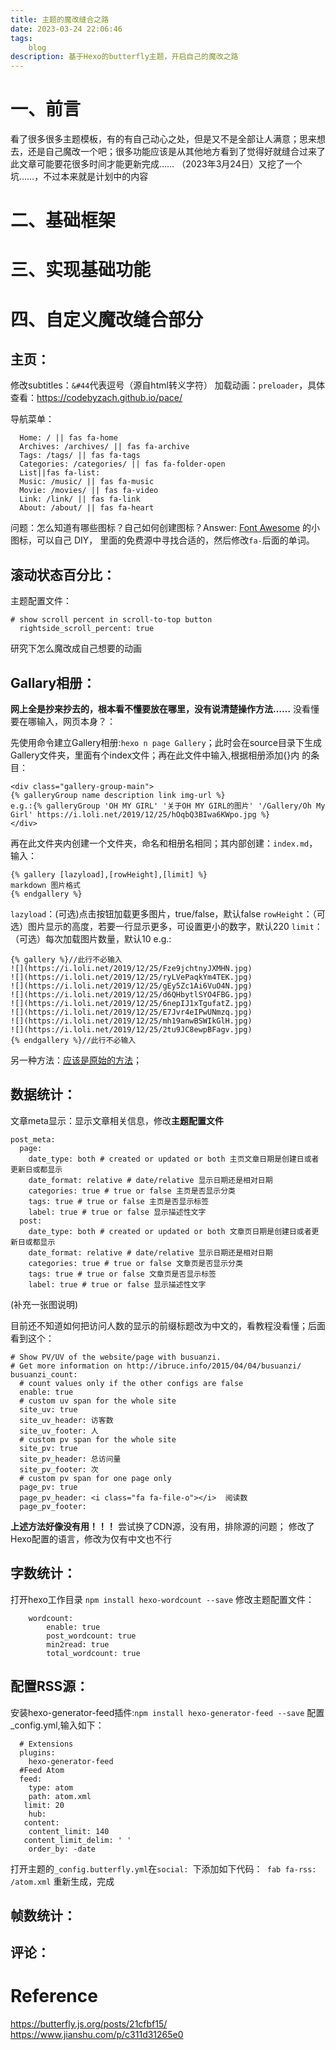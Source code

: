 ```yaml
---
title: 主题的魔改缝合之路
date: 2023-03-24 22:06:46
tags:
    blog
description: 基于Hexo的butterfly主题，开启自己的魔改之路
---
```

一、前言
====

看了很多很多主题模板，有的有自己动心之处，但是又不是全部让人满意；思来想去，还是自己魔改一个吧；很多功能应该是从其他地方看到了觉得好就缝合过来了
此文章可能要花很多时间才能更新完成……
（2023年3月24日）又挖了一个坑……，不过本来就是计划中的内容

二、基础框架
====


三、实现基础功能
====


四、自定义魔改缝合部分
====

主页：
---

修改subtitles：`&#44`代表逗号（源自html转义字符）
加载动画：`preloader`，具体查看：https://codebyzach.github.io/pace/

导航菜单：
```
  Home: / || fas fa-home
  Archives: /archives/ || fas fa-archive
  Tags: /tags/ || fas fa-tags
  Categories: /categories/ || fas fa-folder-open
  List||fas fa-list:
  Music: /music/ || fas fa-music
  Movie: /movies/ || fas fa-video
  Link: /link/ || fas fa-link
  About: /about/ || fas fa-heart
```
问题：怎么知道有哪些图标？自己如何创建图标？Answer: [Font Awesome](https://fontawesome.com/start 'Font Awesome') 的小图标，可以自己 DIY， 里面的免费源中寻找合适的，然后修改`fa-`后面的单词。

滚动状态百分比：
---

主题配置文件：
```
# show scroll percent in scroll-to-top button
  rightside_scroll_percent: true
```
研究下怎么魔改成自己想要的动画

Gallary相册：
---

**网上全是抄来抄去的，根本看不懂要放在哪里，没有说清楚操作方法……**
没看懂要在哪输入，网页本身？：

先使用命令建立Gallery相册:`hexo n page Gallery`；此时会在source目录下生成Gallery文件夹，里面有个index文件；再在此文件中输入,根据相册添加{}内 的条目：
```
<div class="gallery-group-main">
{% galleryGroup name description link img-url %}
e.g.:{% galleryGroup 'OH MY GIRL' '关于OH MY GIRL的图片' '/Gallery/Oh My Girl' https://i.loli.net/2019/12/25/hOqbQ3BIwa6KWpo.jpg %}
</div>

```
再在此文件夹内创建一个文件夹，命名和相册名相同；其内部创建：`index.md`，输入：
```
{% gallery [lazyload],[rowHeight],[limit] %}
markdown 图片格式
{% endgallery %}
```
`lazyload`：(可选)点击按钮加载更多图片，true/false，默认false
`rowHeight`：（可选）图片显示的高度，若要一行显示更多，可设置更小的数字，默认220
`limit`：（可选）每次加载图片数量，默认10
e.g.:
```
{% gallery %}//此行不必输入
![](https://i.loli.net/2019/12/25/Fze9jchtnyJXMHN.jpg)
![](https://i.loli.net/2019/12/25/ryLVePaqkYm4TEK.jpg)
![](https://i.loli.net/2019/12/25/gEy5Zc1Ai6VuO4N.jpg)
![](https://i.loli.net/2019/12/25/d6QHbytlSYO4FBG.jpg)
![](https://i.loli.net/2019/12/25/6nepIJ1xTgufatZ.jpg)
![](https://i.loli.net/2019/12/25/E7Jvr4eIPwUNmzq.jpg)
![](https://i.loli.net/2019/12/25/mh19anwBSWIkGlH.jpg)
![](https://i.loli.net/2019/12/25/2tu9JC8ewpBFagv.jpg)
{% endgallery %}//此行不必输入
```
另一种方法：[应该是原始的方法](https://blog.csdn.net/weixin_42529972/article/details/109485019'不知好不好使')；

数据统计：
---
文章meta显示：显示文章相关信息，修改**主题配置文件**
```
post_meta:
  page:
    date_type: both # created or updated or both 主页文章日期是创建日或者更新日或都显示
    date_format: relative # date/relative 显示日期还是相对日期
    categories: true # true or false 主页是否显示分类
    tags: true # true or false 主页是否显示标签
    label: true # true or false 显示描述性文字
  post:
    date_type: both # created or updated or both 文章页日期是创建日或者更新日或都显示
    date_format: relative # date/relative 显示日期还是相对日期
    categories: true # true or false 文章页是否显示分类
    tags: true # true or false 文章页是否显示标签
    label: true # true or false 显示描述性文字
```
(补充一张图说明)


目前还不知道如何把访问人数的显示的前缀标题改为中文的，看教程没看懂；后面看到这个：
```
# Show PV/UV of the website/page with busuanzi.
# Get more information on http://ibruce.info/2015/04/04/busuanzi/
busuanzi_count:
  # count values only if the other configs are false
  enable: true
  # custom uv span for the whole site
  site_uv: true
  site_uv_header: 访客数
  site_uv_footer: 人
  # custom pv span for the whole site
  site_pv: true
  site_pv_header: 总访问量
  site_pv_footer: 次
  # custom pv span for one page only
  page_pv: true
  page_pv_header: <i class="fa fa-file-o"></i>  阅读数
  page_pv_footer:
```
**上述方法好像没有用！！！**
尝试换了CDN源，没有用，排除源的问题；
修改了Hexo配置的语言，修改为仅有中文也不行

字数统计：
---

打开hexo工作目录
`npm install hexo-wordcount --save`
修改主题配置文件：
```
    wordcount:
        enable: true
        post_wordcount: true
        min2read: true
        total_wordcount: true
```


配置RSS源：
---

安装hexo-generator-feed插件:`npm install hexo-generator-feed --save`
配置_config.yml,输入如下：
```
  # Extensions
  plugins:
    hexo-generator-feed
  #Feed Atom
  feed:
    type: atom
    path: atom.xml
   limit: 20
    hub:
   content:
    content_limit: 140
   content_limit_delim: ' '
    order_by: -date
```
打开主题的`_config.butterfly.yml`在`social: `下添加如下代码：` fab fa-rss: /atom.xml`
重新生成，完成


帧数统计：
---

评论：
---

Reference
====
https://butterfly.js.org/posts/21cfbf15/
https://www.jianshu.com/p/c311d31265e0


